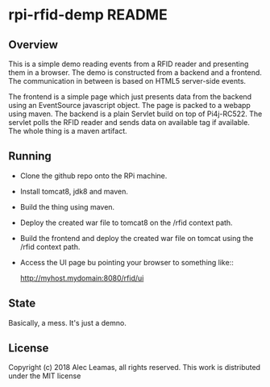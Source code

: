 rpi-rfid-demp README
====================

Overview
--------

This is a simple demo reading events from a RFID reader and presenting them
in a browser. The demo is constructed from a backend and a frontend. The
communication in between is based on HTML5 server-side events.

The frontend is a simple page which just presents data from the backend using
an EventSource javascript object. The page is packed to a webapp using maven.
The backend is a plain Servlet build on top of Pi4j-RC522. The servlet
polls the RFID reader and sends data on available tag if available. The
whole thing is a maven artifact.

Running
-------

- Clone the github repo onto the RPi machine.
- Install tomcat8, jdk8 and maven.

- Build the thing using maven.
- Deploy the created war file to tomcat8 on the /rfid context path.
- Build the frontend and deploy the created war file on tomcat using the
  /rfid context path.
- Access the UI page bu pointing your browser to something like::

    http://myhost.mydomain:8080/rfid/ui

State
-----

Basically, a mess. It's just a demno.

License
-------
Copyright (c) 2018 Alec Leamas, all rights reserved. This work is distributed
under the MIT license

